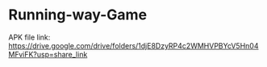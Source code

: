 # Running-way-Game
APK file link:
https://drive.google.com/drive/folders/1djE8DzyRP4c2WMHVPBYcV5Hn04MFviFK?usp=share_link
